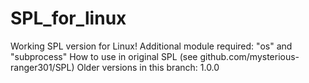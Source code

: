 # SPL_for_linux
Working SPL version for Linux! Additional module required: "os" and "subprocess"
How to use in original SPL (see github.com/mysterious-ranger301/SPL)
Older versions in this branch:
1.0.0
